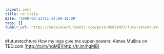```yaml
---
layout: post
title: no title
date: '2009-03-11T15:14:09-10:00'
tags: []
tumblr_url: https://metavalent.tumblr.com/post/85692457/futuretechture-how-my-legs-give-me-super-powers
---
```

#futuretechture How my legs give me super-powers: Aimee Mullins on TED.com [http://tr.im/hgMB](http://tr.im/hgMB)

